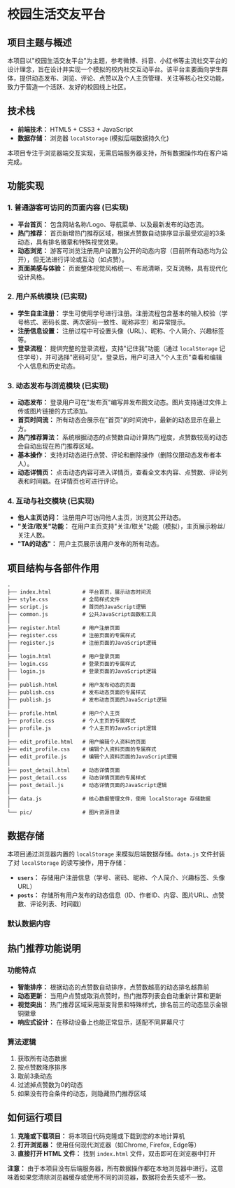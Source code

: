 # 校园生活交友平台

## 项目主题与概述

本项目以"校园生活交友平台"为主题，参考微博、抖音、小红书等主流社交平台的设计理念，旨在设计并实现一个模拟的校内社交互动平台。该平台主要面向学生群体，提供动态发布、浏览、评论、点赞以及个人主页管理、关注等核心社交功能，致力于营造一个活跃、友好的校园线上社区。

## 技术栈

*   **前端技术：** HTML5 + CSS3 + JavaScript
*   **数据存储：** 浏览器 `localStorage` (模拟后端数据持久化)

本项目专注于浏览器端交互实现，无需后端服务器支持，所有数据操作均在客户端完成。

## 功能实现

### 1. 普通游客可访问的页面内容 (已实现)

*   **平台首页：** 包含网站名称/Logo、导航菜单、以及最新发布的动态流。
*   **热门推荐：** 首页新增热门推荐区域，根据点赞数自动排序显示最受欢迎的3条动态，具有排名徽章和特殊视觉效果。
*   **动态浏览：** 游客可浏览注册用户设置为公开的动态内容（目前所有动态均为公开），但无法进行评论或互动（如点赞）。
*   **页面美感与体验：** 页面整体视觉风格统一、布局清晰，交互流畅，具有现代化设计风格。

### 2. 用户系统模块 (已实现)

*   **学生自主注册：** 学生可使用学号进行注册。注册流程包含基本的输入校验（学号格式、密码长度、两次密码一致性、昵称非空）和异常提示。
*   **注册信息设置：** 注册过程中可设置头像（URL）、昵称、个人简介、兴趣标签等。
*   **登录流程：** 提供完整的登录流程，支持"记住我"功能（通过 `localStorage` 记住学号），并可选择"密码可见"。登录后，用户可进入"个人主页"查看和编辑个人信息和历史动态。

### 3. 动态发布与浏览模块 (已实现)

*   **动态发布：** 登录用户可在"发布页"编写并发布图文动态。图片支持通过文件上传或图片链接的方式添加。
*   **首页时间流：** 所有动态会展示在"首页"的时间流中，最新的动态显示在最上方。
*   **热门推荐算法：** 系统根据动态的点赞数自动计算热门程度，点赞数较高的动态会自动出现在热门推荐区域。
*   **基本操作：** 支持对动态进行点赞、评论和删除操作（删除仅限动态发布者本人）。
*   **动态详情页：** 点击动态内容可进入详情页，查看全文本内容、点赞数、评论列表和时间戳。在详情页也可进行评论。

### 4. 互动与社交模块 (已实现)

*   **他人主页访问：** 注册用户可访问他人主页，浏览其公开动态。
*   **"关注/取关"功能：** 在用户主页支持"关注/取关"功能（模拟），主页展示粉丝/关注人数。
*   **"TA的动态"：** 用户主页展示该用户发布的所有动态。

## 项目结构与各部件作用

```
.
├── index.html          # 平台首页，展示动态时间流
├── style.css           # 全局样式文件
├── script.js           # 首页的JavaScript逻辑
├── common.js           # 公共JavaScript函数和工具
│
├── register.html       # 用户注册页面
├── register.css        # 注册页面的专属样式
├── register.js         # 注册页面的JavaScript逻辑
│
├── login.html          # 用户登录页面
├── login.css           # 登录页面的专属样式
├── login.js            # 登录页面的JavaScript逻辑
│
├── publish.html        # 用户发布动态的页面
├── publish.css         # 发布动态页面的专属样式
├── publish.js          # 发布动态页面的JavaScript逻辑
│
├── profile.html        # 用户个人主页
├── profile.css         # 个人主页的专属样式
├── profile.js          # 个人主页的JavaScript逻辑
│
├── edit_profile.html   # 用户编辑个人资料的页面
├── edit_profile.css    # 编辑个人资料页面的专属样式
├── edit_profile.js     # 编辑个人资料页面的JavaScript逻辑
│
├── post_detail.html    # 动态详情页面
├── post_detail.css     # 动态详情页面的专属样式
├── post_detail.js      # 动态详情页面的JavaScript逻辑
│
├── data.js             # 核心数据管理文件，使用 localStorage 存储数据
│
└── pic/                # 图片资源目录
```

## 数据存储

本项目通过浏览器内置的 `localStorage` 来模拟后端数据存储。`data.js` 文件封装了对 `localStorage` 的读写操作，用于存储：

*   **`users`：** 存储用户注册信息（学号、密码、昵称、个人简介、兴趣标签、头像URL）
*   **`posts`：** 存储所有用户发布的动态信息（ID、作者ID、内容、图片URL、点赞数、评论列表、时间戳）

### 默认数据内容



## 热门推荐功能说明

### 功能特点
- **智能排序：** 根据动态的点赞数自动排序，点赞数越高的动态排名越靠前
- **动态更新：** 当用户点赞或取消点赞时，热门推荐列表会自动重新计算和更新
- **视觉突出：** 热门推荐区域采用渐变背景和特殊样式，排名前三的动态显示金银铜徽章
- **响应式设计：** 在移动设备上也能正常显示，适配不同屏幕尺寸

### 算法逻辑
1. 获取所有动态数据
2. 按点赞数降序排序
3. 取前3条动态
4. 过滤掉点赞数为0的动态
5. 如果没有符合条件的动态，则隐藏热门推荐区域

## 如何运行项目

1.  **克隆或下载项目：** 将本项目代码克隆或下载到您的本地计算机
2.  **打开浏览器：** 使用任何现代浏览器（如Chrome, Firefox, Edge等）
3.  **直接打开 HTML 文件：** 找到 `index.html` 文件，双击即可在浏览器中打开

**注意：** 由于本项目没有后端服务器，所有数据操作都在本地浏览器中进行。这意味着如果您清除浏览器缓存或使用不同的浏览器，数据将会丢失或不一致。